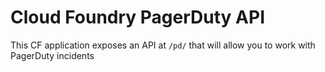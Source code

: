 Cloud Foundry PagerDuty API
===

This CF application exposes an API at `/pd/` that will allow you to work with PagerDuty incidents
